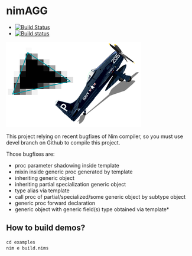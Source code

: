 # nimAGG
 * [![Build Status][badge-nimagg-travisci]][nimagg-travisci]
 * [![Build status][badge-nimagg-appveyor]][nimagg-appveyor]

![Screenshot](screenshot.png)

This project relying on recent bugfixes of Nim compiler, so you must use devel
branch on Github to compile this project.

Those bugfixes are:
  - proc parameter shadowing inside template
  - mixin inside generic proc generated by template
  - inheriting generic object
  - inheriting partial specialization generic object
  - type alias via template
  - call proc of partial/specialized/some generic object by subtype object
  - generic proc forward declaration
  - generic object with generic field(s) type obtained via template*

  
## How to build demos?

```text
cd examples
nim e build.nims
```

[nimagg-travisci]: https://travis-ci.org/jangko/nimAGG
[nimagg-appveyor]: https://ci.appveyor.com/project/jangko/nimagg
[badge-nimagg-travisci]: https://travis-ci.org/jangko/nimAGG.svg?branch=master
[badge-nimagg-appveyor]: https://ci.appveyor.com/api/projects/status/github/jangko/nimAGG?svg=true